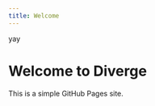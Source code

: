 ```yaml
---
title: Welcome
---
```

yay


<html>
<head>
<title>My GitHub Page</title>
</head>
<body>
<h1>Welcome to Diverge</h1>
<p>This is a simple GitHub Pages site.</p>
</body>
</html>
